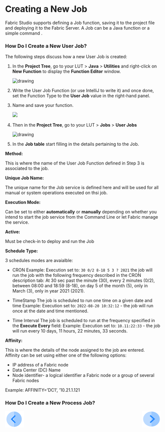# Creating a New Job

Fabric Studio supports defining a Job function, saving it to the project file and deploying it to the Fabric Server. A Job can be a Java function or a simple command .

### How Do I Create a New User Job?

The following steps discuss how a new User Job is created:

1. In the **Project Tree**, go to your LUT > **Java** > **Utilities** and right-click on **New Function** to display the **Function Editor** window.

   <img src="/articles/20_jobs_and_batch_services/images/*.png" alt="drawing"/>     

2. Write the User Job Function (or use IntelliJ to write it) and once done, set the Function Type to the **User Job** value in the right-hand panel.

3. Name and save your function.

   <img src="/articles/20_jobs_and_batch_services/images/*.png"/>  

4. Then in the **Project Tree**, go to your LUT > **Jobs** > **User Jobs**

   <img src="/articles/20_jobs_and_batch_services/images/Web-Service-KI-3-3.png" alt="drawing"/>  

5. In the **Job table** start filling in the details pertaining to the Job.


**Method:** 

This is where the name of the User Job Function defined in Step 3 is associated to the job.


**Unique Job Name:** 

The unique name for the Job service is defined here and will be used for all manual or system operations executed on thsi job.


**Execution Mode:**

Can be set to either **automatically** or **manually** depending on whether you intend to start the job service from the Command Line or let Fabric manage the service.


**Active:**

Must be check-in to deploy and run the Job


**Schedule Type:** 

3 schedules modes are avaialble:
- CRON
Example: Execution set to: ```30 0/2 8-18 5 3 ? 2021``` the job will run the job with the following frequency described in the CRON description tab:
At 30 sec past the minute (30), every 2 minutes (0/2), between 08:00 and 18:59 (8-18), on day 5 of the month (5), only in March (3), only in year 2021 (2021).

- TimeStamp
The job is scheduled to run one time on a given date and time
Example: Execution set to: ```2022-08-20 10:32:12``` - the job will run once at the date and time mentioned.

- Time Interval
The job is scheduled to run at the frequency specified in the **Execute Every** field:
Example: Execution set to: ```10.11:22:33``` - the job will run every 10 days, 11 hours, 22 minutes, 33 seconds. 


**Affinity:**

This is where the details of the node assigned to the job are entered.
Affinity can be set using either one of the following options:
- IP address of a Fabric node
- Data Center (DC) Name
- Node identifier- a logical identifier a Fabric node or a group of several Fabric nodes

Example:
AFFINITY=’DC1’, ’10.21.1.121

### How Do I Create a New Process Job?


[![Previous](/articles/images/Previous.png)](/articles/15_web_services_and_graphit/02_web_services_properties.md)[<img align="right" width="60" height="54" src="/articles/images/Next.png">](/articles/15_web_services_and_graphit/04_web_services_function_basic_structure.md)



